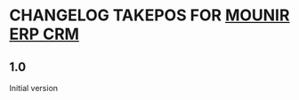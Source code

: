 # CHANGELOG TAKEPOS FOR <a href="https://www.google.com">MOUNIR ERP CRM</a>

## 1.0
Initial version

